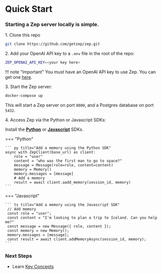 # Quick Start

### Starting a Zep server locally is simple. 

1\. Clone this repo

```bash
git clone https://github.com/getzep/zep.git
```

2\. Add your OpenAI API key to a `.env` file in the root of the repo:

```bash
ZEP_OPENAI_API_KEY=<your key here>
```
!!! note "Important"
    You must have an OpenAI API key to use Zep. You can get one [here](https://openai.com/).

3\. Start the Zep server:

```bash
docker-compose up
```
This will start a Zep server on port `8000`, and a Postgres database on port `5432`.

4\. Access Zep via the Python or Javascript SDKs:

Install the **[Python](https://github.com/getzep/zep-python)** or **[Javascript](https://github.com/getzep/zep-js)** SDKs.

=== "Python"

    ``` py title="Add a memory using the Python SDK"
    async with ZepClient(base_url) as client:
        role = "user"
        content = "who was the first man to go to space?"
        message = Message(role=role, content=content)
        memory = Memory()
        memory.messages = [message]
        # Add a memory
        result = await client.aadd_memory(session_id, memory)
    ```

=== "Javascript"

    ``` ts title="Add a memory using the Javascript SDK"
     // Add memory
     const role = "user";
     const content = "I'm looking to plan a trip to Iceland. Can you help me?"
     const message = new Message({ role, content });
     const memory = new Memory();
     memory.messages = [message];
     const result = await client.addMemoryAsync(session_id, memory);
    ```

### Next Steps

- Learn [Key Concepts](concepts.md)